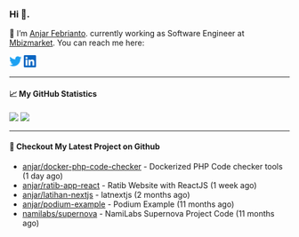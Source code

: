### Hi 👋.

 🔭 I’m [Anjar Febrianto](https://www.anjar.fun). currently working as Software Engineer at [Mbizmarket](https://www.mbizmarket.co.id). You can reach me here: 

[<img  alt="Anjar Febrianto | Twitter"  width="22px"  src="https://raw.githubusercontent.com/anjar/anjar/master/assets/twitter.svg" />](https://twitter.com/befrajna) [<img  alt="Anjar Febrianto | Linkedin"  width="22px"  src="https://raw.githubusercontent.com/anjar/anjar/master/assets/linkedin.svg" />](https://www.linkedin.com/in/anjar-febrianto/)

---


#### 📈 My GitHub Statistics
<img src="https://github-readme-stats.vercel.app/api?username=anjar&show_icons=true&count_private=true&hide=contribs&cache_seconds=86400&theme=vision-friendly-dark&hide_title=true">

<img src="https://github-readme-stats.vercel.app/api/top-langs/?username=anjar&layout=compact&count=8&cache_seconds=86400&theme=vision-friendly-dark&hide=html,css">


---

#### 👷 Checkout My Latest Project on Github

- [anjar/docker-php-code-checker](https://github.com/anjar/docker-php-code-checker) - Dockerized PHP Code checker tools (1 day ago)
- [anjar/ratib-app-react](https://github.com/anjar/ratib-app-react) - Ratib Website with ReactJS (1 week ago)
- [anjar/latihan-nextjs](https://github.com/anjar/latihan-nextjs) - latnextjs (2 months ago)
- [anjar/podium-example](https://github.com/anjar/podium-example) - Podium Example (11 months ago)
- [namilabs/supernova](https://github.com/namilabs/supernova) - NamiLabs Supernova Project Code (11 months ago)



